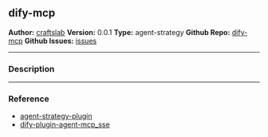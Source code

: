 ## dify-mcp

**Author:** [craftslab](https://github.com/craftslab)
**Version:** 0.0.1
**Type:** agent-strategy
**Github Repo:** [dify-mcp](https://github.com/ai-mcpx/dify-mcp)
**Github Issues:** [issues](https://github.com/ai-mcpx/dify-mcp/issues)


---


### Description


---


### Reference

- [agent-strategy-plugin](https://docs.dify.ai/plugins/quick-start/develop-plugins/agent-strategy-plugin)
- [dify-plugin-agent-mcp_sse](https://github.com/junjiem/dify-plugin-agent-mcp_sse)
